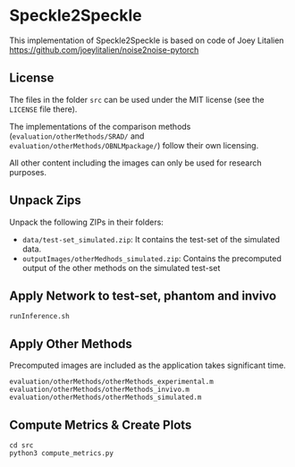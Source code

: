 # Speckle2Speckle

This implementation of Speckle2Speckle is based on code of Joey Litalien
https://github.com/joeylitalien/noise2noise-pytorch

## License
The files in the folder `src` can be used under the MIT license (see the `LICENSE` file there).

The implementations of the comparison methods (`evaluation/otherMethods/SRAD/` and `evaluation/otherMethods/OBNLMpackage/`) follow their own licensing.

All other content including the images can only be used for research purposes.

## Unpack Zips
Unpack the following ZIPs in their folders:

* `data/test-set_simulated.zip`: It contains the test-set of the simulated data.
* `outputImages/otherMedhods_simulated.zip`: Contains the precomputed output of the other methods on the simulated test-set

## Apply Network to test-set, phantom and invivo
    runInference.sh

## Apply Other Methods
Precomputed images are included as the application takes significant time.

    evaluation/otherMethods/otherMethods_experimental.m
    evaluation/otherMethods/otherMethods_invivo.m
    evaluation/otherMethods/otherMethods_simulated.m

## Compute Metrics & Create Plots
    cd src
    python3 compute_metrics.py
